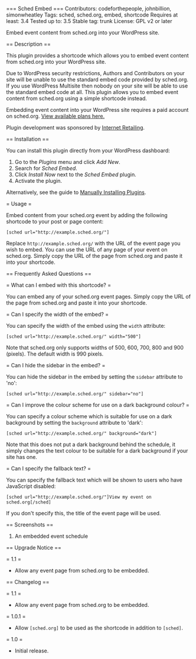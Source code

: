 === Sched Embed ===
Contributors: codeforthepeople, johnbillion, simonwheatley
Tags: sched, sched.org, embed, shortcode
Requires at least: 3.4
Tested up to: 3.5
Stable tag: trunk
License: GPL v2 or later

Embed event content from sched.org into your WordPress site.

== Description ==

This plugin provides a shortcode which allows you to embed event content from sched.org into your WordPress site.

Due to WordPress security restrictions, Authors and Contributors on your site will be unable to use the standard embed code provided by sched.org. If you use WordPress Multisite then nobody on your site will be able to use the standard embed code at all. This plugin allows you to embed event content from sched.org using a simple shortcode instead.

Embedding event content into your WordPress site requires a paid account on sched.org. [View available plans here.](http://sched.org/plans)

Plugin development was sponsored by [Internet Retailing](http://internetretailing.net).

== Installation ==

You can install this plugin directly from your WordPress dashboard:

 1. Go to the *Plugins* menu and click *Add New*.
 2. Search for *Sched Embed*.
 3. Click *Install Now* next to the *Sched Embed* plugin.
 4. Activate the plugin.

Alternatively, see the guide to [Manually Installing Plugins](http://codex.wordpress.org/Managing_Plugins#Manual_Plugin_Installation).

= Usage =

Embed content from your sched.org event by adding the following shortcode to your post or page content:

`[sched url="http://example.sched.org/"]`

Replace `http://example.sched.org/` with the URL of the event page you wish to embed. You can use the URL of any page of your event on sched.org. Simply copy the URL of the page from sched.org and paste it into your shortcode.

== Frequently Asked Questions ==

= What can I embed with this shortcode? =

You can embed any of your sched.org event pages. Simply copy the URL of the page from sched.org and paste it into your shortcode.

= Can I specify the width of the embed? =

You can specify the width of the embed using the `width` attribute:

`[sched url="http://example.sched.org/" width="500"]`

Note that sched.org only supports widths of 500, 600, 700, 800 and 900 (pixels). The default width is 990 pixels.

= Can I hide the sidebar in the embed? =

You can hide the sidebar in the embed by setting the `sidebar` attribute to 'no':

`[sched url="http://example.sched.org/" sidebar="no"]`

= Can I improve the colour scheme for use on a dark background colour? =

You can specify a colour scheme which is suitable for use on a dark background by setting the `background` attribute to 'dark':

`[sched url="http://example.sched.org/" background="dark"]`

Note that this does not put a dark background behind the schedule, it simply changes the text colour to be suitable for a dark background if your site has one.

= Can I specify the fallback text? =

You can specify the fallback text which will be shown to users who have JavaScript disabled:

`[sched url="http://example.sched.org/"]View my event on sched.org[/sched]`

If you don't specify this, the title of the event page will be used.

== Screenshots ==

1. An embedded event schedule

== Upgrade Notice ==

= 1.1 =
* Allow any event page from sched.org to be embedded.

== Changelog ==

= 1.1 =
* Allow any event page from sched.org to be embedded.

= 1.0.1 =
* Allow `[sched.org]` to be used as the shortcode in addition to `[sched]`.

= 1.0 =
* Initial release.